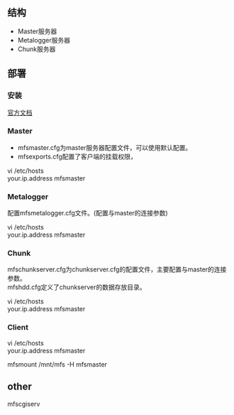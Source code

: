 ---
---

## 结构

* Master服务器
* Metalogger服务器
* Chunk服务器

## 部署

### 安装

[官方文档](https://moosefs.com/download/#current)<br/>

### Master

* mfsmaster.cfg为master服务器配置文件，可以使用默认配置。
* mfsexports.cfg配置了客户端的挂载权限，

vi /etc/hosts<br/>
your.ip.address  mfsmaster

### Metalogger

配置mfsmetalogger.cfg文件。(配置与master的连接参数)<br/>

vi /etc/hosts<br/>
your.ip.address  mfsmaster

### Chunk

mfschunkserver.cfg为chunkserver.cfg的配置文件，主要配置与master的连接参数。<br/>
mfshdd.cfg定义了chunkserver的数据存放目录。<br/>

vi /etc/hosts<br/>
your.ip.address  mfsmaster

### Client

vi /etc/hosts<br/>
your.ip.address  mfsmaster

mfsmount  /mnt/mfs  -H  mfsmaster


## other

mfscgiserv
